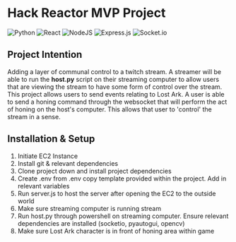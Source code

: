 # Hack Reactor MVP Project

![Python](https://img.shields.io/badge/python-3670A0?style=for-the-badge&logo=python&logoColor=ffdd54) ![React](https://img.shields.io/badge/react-%2320232a.svg?style=for-the-badge&logo=react&logoColor=%2361DAFB) ![NodeJS](https://img.shields.io/badge/node.js-6DA55F?style=for-the-badge&logo=node.js&logoColor=white) ![Express.js](https://img.shields.io/badge/express.js-%23404d59.svg?style=for-the-badge&logo=express&logoColor=%2361DAFB) ![Socket.io](https://img.shields.io/badge/Socket.io-black?style=for-the-badge&logo=socket.io&badgeColor=010101)

## Project Intention

Adding a layer of communal control to a twitch stream. A streamer will be able to run the **host.py** script on their streaming computer to allow users that are viewing the stream to have some form of control over the stream. This project allows users to send events relating to Lost Ark. A user is able to send a honing command through the websocket that will perform the act of honing on the host's computer. This allows that user to 'control' the stream in a sense.


## Installation & Setup

1. Initiate EC2 Instance
2. Install git & relevant dependencies
3. Clone project down and install project dependencies
4. Create .env from .env copy template provided within the project. Add in relevant variables
5. Run server.js to host the server after opening the EC2 to the outside world
6. Make sure streaming computer is running stream
7. Run host.py through powershell on streaming computer. Ensure relevant dependencies are installed (socketio, pyautogui, opencv)
8. Make sure Lost Ark character is in front of honing area within game
